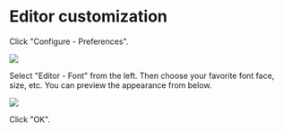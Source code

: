 # Editor customization

Click "Configure - Preferences".

![](https://ws3.sinaimg.cn/large/006tKfTcly1g0atrlx3eyj30ij0ig3yr.jpg)

Select "Editor - Font" from the left. Then choose your favorite font face, size, etc. You can preview the appearance from below.

![](https://ws2.sinaimg.cn/large/006tKfTcly1g0attcorsdj30v30jgaak.jpg)

Click "OK".